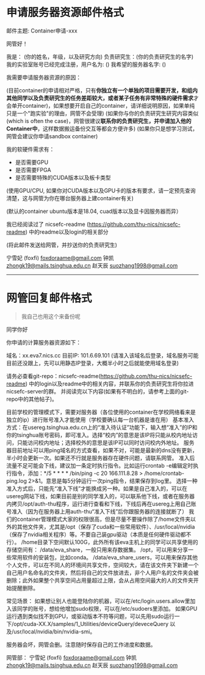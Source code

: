 # 申请服务器资源邮件格式

邮件主题: Container申请-xxx

网管好！

我是： (你的姓名，年级，以及研究方向)
负责研究生：(你的负责研究生的名字)
我的实验室账号已经完成注册，用户名为: ()
我希望的服务器名字: ()

我需要申请服务器资源的原因： 

(目前container的申请相对严格，只有**你独立有一个单独的项目需要开发，和组内其他同学以及负责研究生的任务差距较大，或者某子任务有非常特殊的硬件需求**才会单开container)，如果想要开启自己的container，请详细说明原因，如果单纯只是一个"跑实验"的理由，网管不会受理)
(如果你与你的负责研究生研究内容类似(which is often the case)，网管很建议**联系你的负责研究生，并申请加入他的Container中**，这样数据搬运备份交互等都会方便许多)
(如果你只是想学习测试，网管会建议你申请sandbox container)

我的软硬件需求有： 
  - 是否需要GPU
  - 是否需要FPGA
  - 是否需要特殊的CUDA版本以及板卡类型

(使用GPU/CPU, 如果你对CUDA版本以及GPU卡的版本有要求，请一定预先查询清楚，这与网管为你在哪台服务器上建container有关) 

(默认的container ubuntu版本是18.04, cuad版本以及显卡因服务器而异）

我已经阅读过了 nicsefc-readme (https://github.com/thu-nics/nicsefc-readme) 中的readme以及login的相关部分

(将此邮件发送给网管，并抄送你的负责研究生)

宁雪妃 (foxfi)   foxdoraame@gmail.com
钟凯                zhongk19@mails.tsinghua.edu.cn
赵天辰             suozhang1998@gmail.com

---

# 网管回复邮件格式

> 我自己也用这个来备份呢

同学你好

你申请的计算服务器资源如下：

域名：xx.eva7.nics.cc 
    目前IP: 101.6.69.101 (请准入该域名后登录，域名服务可能目前还没跟上，先可以用静态IP登录，大概半小时之后就能使用域名登录)

请务必查看git-repo：nicsefc-readme(https://github.com/thu-nics/nicsefc-readme)  中的login以及readme中的相关内容，并联系你的负责研究生将你拉进nicsefc-server的群。
并阅读完以下内容(如果有不明白的，请参考上面的git-repo中的其他帖子)。
    
目前学校的管理模式下，需要对服务器（各位使用的container在学校网络看来是独立的ip）进行账号准入才能使用（学校要确认每一台机器是谁在用）
基本准入方式：在usereg.tsinghua.edu.cn上的“准入待认证”功能下，输入想“准入”的IP和你的tsinghua账号密码，即可准入。选择“校内”的意思是该IP将只能从校内地址访问，只能访问校内地址；选择校外的意思是该IP可以同时访问校内外地址。
服务器目前地址可以用ping域名的方式查看，如果不对，可能是最新的dns没有更新，半小时会更新一次。如果还不行就是服务器存在硬件问题，请联系网管。
准入后流量不足可能会下线，建议加一条定时执行指令。比如运行crontab -e编辑定时执行指令，添加：*/5 * * * * /bin/ping -c 20 166.111.8.28 > /home/crontab-ping.log 2>&1。意思是每5分钟运行一次ping指令，结果保存到log里。
选择一种准入方式后，只能先“准入下线”才能换成另一种。如果是自己准入的，可以在usereg网站下线，如果目前是别的同学准入的，可以联系他下线，或者在服务器内拷贝/opt/auth-thu程序，运行进行查看和下线，下线后再在usereg上用自己账号准入（因为在服务器上用auth-thu“准入下线”后你跟服务器的连接就断了）
我们的container管理模式大家的权限很高，但是尽量不要操作除了/home文件夹以外的其他文件夹，尤其是/opt（保存了cuda和一些常用软件）、/usr/local/nvidia（保存了nvidia相关程序）等。不要自己装gpu驱动（本质是任何硬件驱动都不行）。
/home目录下空间默认100G，此外所有该eva主机上的同学可以共享使用的存储空间有：
/data/eva_share，一般只用来存数据集。
/opt，可以用来分享一些常用软件的安装包，比如conda。
/data/eva_share_users，可以用来保存其他个人文件，可以在不同人的环境间共享文件，空间较大，请在该文件夹下新建一个自己用户名命名的文件夹，然后将自己的文件放进去，非个人用户名的文件夹会被删除；此外如果整个共享空间占用量超过上限，会从占用空间最大的人的文件夹开始提醒删除。

常见场景：
如果想让别人也能登陆你的机器，可以在/etc/login.users.allow里加入该同学的账号，想给他增加sudo权限，可以在/etc/sudoers里添加。
如果GPU运行遇到类似找不到GPU，或驱动版本不符等问题，可以先用sudo运行一下/opt/cuda-XX.X/samples/1_Utilities/deviceQuery/deveceQuery  以及/usr/local/nvidia/bin/nvidia-smi。

服务器会坏，网管会删。注意随时保存自己的工作进度和数据。

网管部：
宁雪妃 (foxfi)   foxdoraame@gmail.com
钟凯                zhongk19@mails.tsinghua.edu.cn
赵天辰             suozhang1998@gmail.com